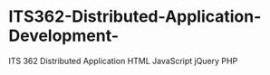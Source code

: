 # ITS362-Distributed-Application-Development-
ITS 362 Distributed Application HTML JavaScript jQuery PHP 
